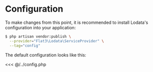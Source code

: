 # Configuration

To make changes from this point, it is recommended to install Lodata's configuration into your application:

```sh
$ php artisan vendor:publish \
  --provider="Flat3\Lodata\ServiceProvider" \
  --tag="config"
```

The default configuration looks like this:

<<< @/../config.php